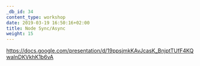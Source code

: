 ```yaml
---
_db_id: 34
content_type: workshop
date: 2019-03-19 16:50:16+02:00
title: Node Sync/Async
weight: 15
---
```


https://docs.google.com/presentation/d/19ppsjmkKAvJcasK_BnjptTUfF4KQwaInDKVkhK1b6vA